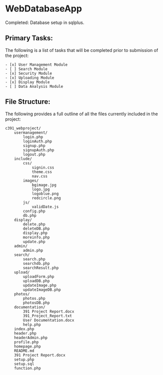# WebDatabaseApp

Completed:
	Database setup in sqlplus.

## Primary Tasks:

The following is a list of tasks that will be completed prior to submission of the project:

	- [x] User Management Module
	- [ ] Search Module
	- [x] Security Module
	- [x] Uploading Module
  	- [x] Display Module
  	- [ ] Data Analysis Module
    
## File Structure:

The following provides a full outline of all the files currently included in the project:

```
c391_webproject/
	usermanagement/
		login.php
		loginAuth.php
		signup.php
		signupAuth.php
		logout.php
	include/
		css/
			signin.css
			theme.css
			nav.css
		images/
			bgimage.jpg
			logo.jpg
			logoblue.png
			redcircle.png
		js/
			validDate.js
		config.php
		db.php
	display/
		delete.php
		deleteDB.php
		display.php
		moreinfo.php
		update.php
	admin/
		admin.php
	search/
		search.php
		searchdb.php
		searchResult.php
	upload/
		uploadForm.php
		uploadDB.php
		updateImage.php
		updateImageDB.php
	photos/
		photos.php
		photosDB.php
	documentation/
		391 Project Report.docx
		391_Project_Report.txt
		User Documentation.docx
		help.php
	index.php
	header.php
	headerAdmin.php
	profile.php
	homepage.php
	README.md
	391 Project Report.docx
	setup.php
	setup.sql
	function.php
```
